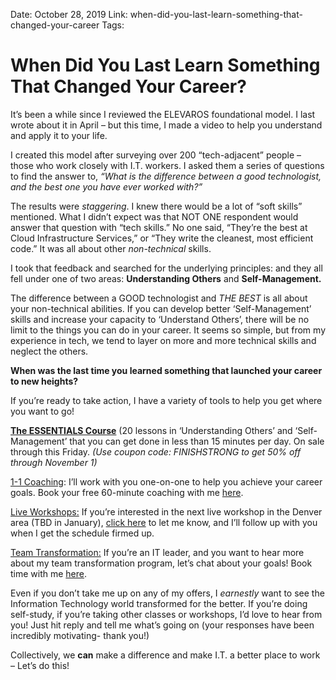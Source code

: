Date: October 28, 2019
Link: when-did-you-last-learn-something-that-changed-your-career
Tags:

When Did You Last Learn Something That Changed Your Career?
===========================================================

It’s been a while since I reviewed the ELEVAROS foundational model. I last wrote about it in April – but this time, I made a video to help you understand and apply it to your life. 

I created this model after surveying over 200 “tech-adjacent” people – those who work closely with I.T. workers. I asked them a series of questions to find the answer to, _“What is the difference between a good technologist, and the best one you have ever worked with?”_

The results were _staggering_. I knew there would be a lot of “soft skills” mentioned. What I didn’t expect was that NOT ONE respondent would answer that question with “tech skills.” No one said, “They’re the best at Cloud Infrastructure Services,” or “They write the cleanest, most efficient code.” It was all about other _non-technical_ skills.

I took that feedback and searched for the underlying principles: and they all fell under one of two areas: **Understanding Others** and **Self-Management.**

The difference between a GOOD technologist and _THE BEST_ is all about your non-technical abilities. If you can develop better ‘Self-Management’ skills and increase your capacity to ‘Understand Others’, there will be no limit to the things you can do in your career. It seems so simple, but from my experience in tech, we tend to layer on more and more technical skills and neglect the others.

**When was the last time you learned something that launched your career to new heights?** 

If you’re ready to take action, I have a variety of tools to help you get where you want to go! 

[**The ESSENTIALS Course**](https://courses.elevaros.com/courses/ESSENTIAL-SKILLS) (20 lessons in ‘Understanding Others’ and ‘Self-Management’ that you can get done in less than 15 minutes per day. On sale through this Friday. _(Use coupon code: FINISHSTRONG to get 50% off through November 1)_

[1-1 Coaching](https://calendly.com/elevaros/60-minute-coaching): I’ll work with you one-on-one to help you achieve your career goals. Book your free 60-minute coaching with me [here](https://calendly.com/elevaros/60-minute-coaching).

[Live Workshops:](/confirmed/) If you’re interested in the next live workshop in the Denver area (TBD in January), [click here](/confirmed/) to let me know, and I’ll follow up with you when I get the schedule firmed up. 

[Team Transformation:](https://calendly.com/elevaros/60-minute) If you’re an IT leader, and you want to hear more about my team transformation program, let’s chat about your goals! Book time with me [here](https://calendly.com/elevaros/60-minute). 

Even if you don’t take me up on any of my offers, I _earnestly_ want to see the Information Technology world transformed for the better. If you’re doing self-study, if you’re taking other classes or workshops, I’d love to hear from you! Just hit reply and tell me what’s going on (your responses have been incredibly motivating- thank you!)

Collectively, we **can** make a difference and make I.T. a better place to work – Let’s do this!
